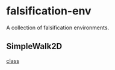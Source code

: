# falsification-env

A collection of falsification environments.

## SimpleWalk2D

[class](SimpleWalk2D/SimpleWalk2D.py)
